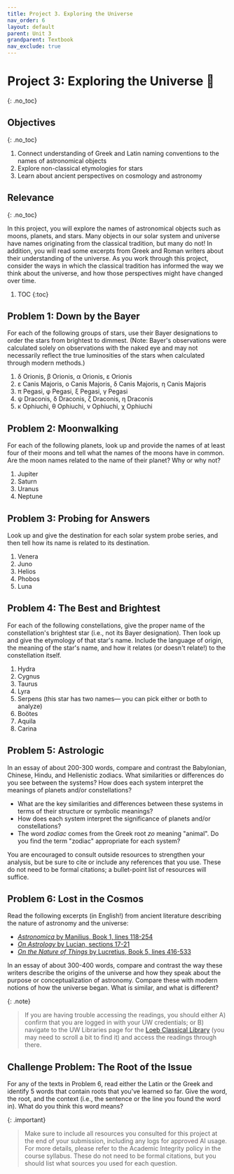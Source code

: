 ```yaml
---
title: Project 3. Exploring the Universe
nav_order: 6
layout: default
parent: Unit 3
grandparent: Textbook
nav_exclude: true
---
```


# Project 3: Exploring the Universe 🚀
{: .no_toc}

## Objectives
{: .no_toc}

1. Connect understanding of Greek and Latin naming conventions to the names of astronomical objects
2. Explore non-classical etymologies for stars
3. Learn about ancient perspectives on cosmology and astronomy

## Relevance
{: .no_toc}

In this project, you will explore the names of astronomical objects such as moons, planets, and stars. Many objects in our solar system and universe have names originating from the classical tradition, but many do not! In addition, you will read some excerpts from Greek and Roman writers about their understanding of the universe. As you work through this project, consider the ways in which the classical tradition has informed the way we think about the universe, and how those perspectives might have changed over time.

1. TOC
{:toc}

## Problem 1: Down by the Bayer

For each of the following groups of stars, use their Bayer designations to order the stars from brightest to dimmest. (Note: Bayer's observations were calculated solely on observations with the naked eye and may not necessarily reflect the true luminosities of the stars when calculated through modern methods.)

1. δ Orionis, β Orionis, α Orionis, ε Orionis
2. ε Canis Majoris, ο Canis Majoris, δ Canis Majoris, η Canis Majoris
3. π Pegasi, φ Pegasi, ξ Pegasi, γ Pegasi
4. ψ Draconis, δ Draconis, ζ Draconis, η Draconis
5. κ Ophiuchi, θ Ophiuchi, ν Ophiuchi, χ Ophiuchi

## Problem 2: Moonwalking

For each of the following planets, look up and provide the names of at least four of their moons and tell what the names of the moons have in common. Are the moon names related to the name of their planet? Why or why not?

1. Jupiter
2. Saturn
3. Uranus
4. Neptune

## Problem 3: Probing for Answers

Look up and give the destination for each solar system probe series, and then tell how its name is related to its destination.

1. Venera
2. Juno
3. Helios
4. Phobos
5. Luna

## Problem 4: The Best and Brightest

For each of the following constellations, give the proper name of the constellation's brightest star (i.e., not its Bayer designation). Then look up and give the etymology of that star's name. Include the language of origin, the meaning of the star's name, and how it relates (or doesn't relate!) to the constellation itself.

1. Hydra
2. Cygnus
3. Taurus
4. Lyra
5. Serpens (this star has two names&mdash; you can pick either or both to analyze)
6. Boötes
7. Aquila
8. Carina

## Problem 5: Astrologic

In an essay of about 200-300 words, compare and contrast the Babylonian, Chinese, Hindu, and Hellenistic zodiacs. What similarities or differences do you see between the systems? How does each system interpret the meanings of planets and/or constellations?

- What are the key similarities and differences between these systems in terms of their structure or symbolic meanings?
- How does each system interpret the significance of planets and/or constellations?
- The word *zodiac* comes from the Greek root *zo* meaning "animal". Do you find the term "zodiac" appropriate for each system?

You are encouraged to consult outside resources to strengthen your analysis, but be sure to cite or include any references that you use. These do not need to be formal citations; a bullet-point list of resources will suffice.

## Problem 6: Lost in the Cosmos

Read the following excerpts (in English!) from ancient literature describing the nature of astronomy and the universe:

- [*Astronomica* by Manilius, Book 1, lines 118-254](https://www-loebclassics-com.offcampus.lib.washington.edu/view/manilius-astronomica/1977/pb_LCL469.15.xml?result=1&rskey=gQXCeC)
- [*On Astrology* by Lucian, sections 17-21](https://www-loebclassics-com.offcampus.lib.washington.edu/view/lucian-astrology/1936/pb_LCL302.361.xml)
- [*On the Nature of Things* by Lucretius, Book 5, lines 416-533](https://www-loebclassics-com.offcampus.lib.washington.edu/view/lucretius-de_rerum_natura/1924/pb_LCL181.411.xml)

In an essay of about 300-400 words, compare and contrast the way these writers describe the origins of the universe and how they speak about the purpose or conceptualization of astronomy. Compare these with modern notions of how the universe began. What is similar, and what is different?

{: .note}
> If you are having trouble accessing the readings, you should either A) confirm that you are logged in with your UW credentials; or B) navigate to the UW Libraries page for the [Loeb Classical Library](https://guides.lib.uw.edu/az.php?a=l) (you may need to scroll a bit to find it) and access the readings through there.

## Challenge Problem: The Root of the Issue

For any of the texts in Problem 6, read either the Latin or the Greek and identify 5 words that contain roots that you've learned so far. Give the word, the root, and the context (i.e., the sentence or the line you found the word in). What do you think this word means?

{: .important}
> Make sure to include all resources you consulted for this project at the end of your submission, including any logs for approved AI usage. For more details, please refer to the Academic Integrity policy in the course syllabus. These do not need to be formal citations, but you should list what sources you used for each question.
